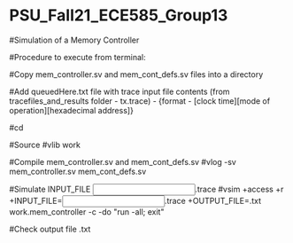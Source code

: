 # PSU_Fall21_ECE585_Group13
#Simulation of a Memory Controller

#Procedure to execute from terminal:

#Copy mem_controller.sv and mem_cont_defs.sv files into a directory

#Add queuedHere.txt file with trace input file contents (from tracefiles_and_results folder - tx.trace) - {format - [clock time][mode of operation][hexadecimal address]}

#cd <directory name>

#Source
#vlib work

#Compile mem_controller.sv and mem_cont_defs.sv
#vlog -sv mem_controller.sv mem_cont_defs.sv

#Simulate INPUT_FILE <input file>.trace
#vsim +access +r +INPUT_FILE=<input file>.trace +OUTPUT_FILE=<output file>.txt work.mem_controller -c -do "run -all; exit"

#Check output file <output file>.txt
